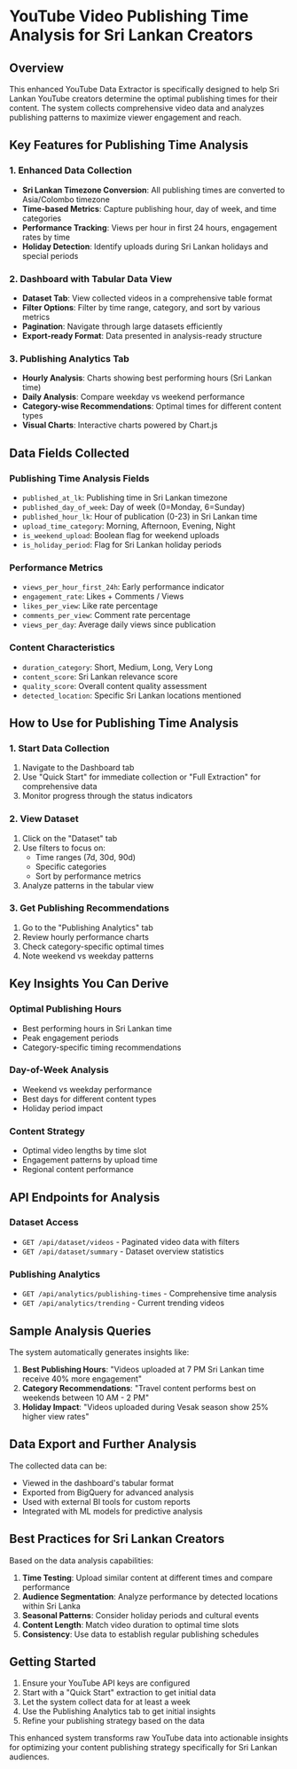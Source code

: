# YouTube Video Publishing Time Analysis for Sri Lankan Creators

## Overview

This enhanced YouTube Data Extractor is specifically designed to help Sri Lankan YouTube creators determine the optimal publishing times for their content. The system collects comprehensive video data and analyzes publishing patterns to maximize viewer engagement and reach.

## Key Features for Publishing Time Analysis

### 1. Enhanced Data Collection
- **Sri Lankan Timezone Conversion**: All publishing times are converted to Asia/Colombo timezone
- **Time-based Metrics**: Capture publishing hour, day of week, and time categories
- **Performance Tracking**: Views per hour in first 24 hours, engagement rates by time
- **Holiday Detection**: Identify uploads during Sri Lankan holidays and special periods

### 2. Dashboard with Tabular Data View
- **Dataset Tab**: View collected videos in a comprehensive table format
- **Filter Options**: Filter by time range, category, and sort by various metrics
- **Pagination**: Navigate through large datasets efficiently
- **Export-ready Format**: Data presented in analysis-ready structure

### 3. Publishing Analytics Tab
- **Hourly Analysis**: Charts showing best performing hours (Sri Lankan time)
- **Daily Analysis**: Compare weekday vs weekend performance
- **Category-wise Recommendations**: Optimal times for different content types
- **Visual Charts**: Interactive charts powered by Chart.js

## Data Fields Collected

### Publishing Time Analysis Fields
- `published_at_lk`: Publishing time in Sri Lankan timezone
- `published_day_of_week`: Day of week (0=Monday, 6=Sunday)
- `published_hour_lk`: Hour of publication (0-23) in Sri Lankan time
- `upload_time_category`: Morning, Afternoon, Evening, Night
- `is_weekend_upload`: Boolean flag for weekend uploads
- `is_holiday_period`: Flag for Sri Lankan holiday periods

### Performance Metrics
- `views_per_hour_first_24h`: Early performance indicator
- `engagement_rate`: Likes + Comments / Views
- `likes_per_view`: Like rate percentage
- `comments_per_view`: Comment rate percentage
- `views_per_day`: Average daily views since publication

### Content Characteristics
- `duration_category`: Short, Medium, Long, Very Long
- `content_score`: Sri Lankan relevance score
- `quality_score`: Overall content quality assessment
- `detected_location`: Specific Sri Lankan locations mentioned

## How to Use for Publishing Time Analysis

### 1. Start Data Collection
1. Navigate to the Dashboard tab
2. Use "Quick Start" for immediate collection or "Full Extraction" for comprehensive data
3. Monitor progress through the status indicators

### 2. View Dataset
1. Click on the "Dataset" tab
2. Use filters to focus on:
   - Time ranges (7d, 30d, 90d)
   - Specific categories
   - Sort by performance metrics
3. Analyze patterns in the tabular view

### 3. Get Publishing Recommendations
1. Go to the "Publishing Analytics" tab
2. Review hourly performance charts
3. Check category-specific optimal times
4. Note weekend vs weekday patterns

## Key Insights You Can Derive

### Optimal Publishing Hours
- Best performing hours in Sri Lankan time
- Peak engagement periods
- Category-specific timing recommendations

### Day-of-Week Analysis
- Weekend vs weekday performance
- Best days for different content types
- Holiday period impact

### Content Strategy
- Optimal video lengths by time slot
- Engagement patterns by upload time
- Regional content performance

## API Endpoints for Analysis

### Dataset Access
- `GET /api/dataset/videos` - Paginated video data with filters
- `GET /api/dataset/summary` - Dataset overview statistics

### Publishing Analytics
- `GET /api/analytics/publishing-times` - Comprehensive time analysis
- `GET /api/analytics/trending` - Current trending videos

## Sample Analysis Queries

The system automatically generates insights like:

1. **Best Publishing Hours**: "Videos uploaded at 7 PM Sri Lankan time receive 40% more engagement"
2. **Category Recommendations**: "Travel content performs best on weekends between 10 AM - 2 PM"
3. **Holiday Impact**: "Videos uploaded during Vesak season show 25% higher view rates"

## Data Export and Further Analysis

The collected data can be:
- Viewed in the dashboard's tabular format
- Exported from BigQuery for advanced analysis
- Used with external BI tools for custom reports
- Integrated with ML models for predictive analysis

## Best Practices for Sri Lankan Creators

Based on the data analysis capabilities:

1. **Time Testing**: Upload similar content at different times and compare performance
2. **Audience Segmentation**: Analyze performance by detected locations within Sri Lanka
3. **Seasonal Patterns**: Consider holiday periods and cultural events
4. **Content Length**: Match video duration to optimal time slots
5. **Consistency**: Use data to establish regular publishing schedules

## Getting Started

1. Ensure your YouTube API keys are configured
2. Start with a "Quick Start" extraction to get initial data
3. Let the system collect data for at least a week
4. Use the Publishing Analytics tab to get initial insights
5. Refine your publishing strategy based on the data

This enhanced system transforms raw YouTube data into actionable insights for optimizing your content publishing strategy specifically for Sri Lankan audiences.
